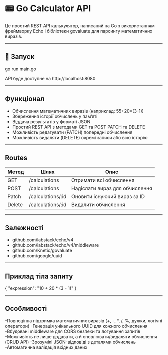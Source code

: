 # 📟 Go Calculator API

Це простий REST API калькулятор, написаний на Go з використанням фреймворку Echo і бібліотеки govaluate для парсингу математичних виразів.

---

## 🚀 Запуск

go run main.go

API буде доступне на http://localhost:8080

---

## Функціонал

- Обчислення математичних виразів (наприклад: 55+20*(3-1))
- Збереження історії обчислень у памʼяті
- Віддача результатів у форматі JSON
- Простий REST API з методами GET та POST PATCH та DELETE
- Можливість редагувати (PATCH) попередні обчислення
- Можливість видаляти (DELETE) окремі записи або всю історію
---

## Routes

| Метод | Шлях             | Опис                           |
|-------|------------------|--------------------------------|
| GET   | /calculations    | Отримати всі обчислення        |
| POST  | /calculations    | Надіслати вираз для обчислення |
| Patch  | /calculations/:id    | Оновити існуючий вираз за ID   |
| Delete  | /calculations/:id    | Видалити обчислення            |


---

## Залежності

- github.com/labstack/echo/v4
- github.com/labstack/echo/v4/middleware
- github.com/Knetic/govaluate
- github.com/google/uuid

---

## Приклад тіла запиту

{
  "expression": "10 + 20 * (3 - 1)"
}

---

## Особливості

-Повноцінна підтримка математичних виразів (+, -, *, /, %, дужки, логічні оператори)
-Генерація унікального UUID для кожного обчислення
-Вбудовані middleware для CORS безпеки та логування запитів
-Можливість не лише додавати, а й оновлювати/видаляти обчислення (CRUD API)
-Зрозумілі JSON-відповіді з деталями обчислень
-Автоматична валідація вхідних даних

